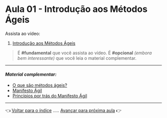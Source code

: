 # Aula 01 - Introdução aos Métodos Ágeis

Assista ao vídeo:

  1. [Introdução aos Métodos Ágeis](https://vimeo.com/423778720/ff84f84d38)

> É **#fundamental** que você assista ao vídeo. É **#opcional** _(embora bem interessante)_ que você leia o material complementar.

---

#### _Material complementar:_
* [O que são métodos ágeis?](https://escritoriodeprojetos.com.br/o-que-sao-metodos-ageis)
* [Manifesto Ágil](https://agilemanifesto.org/iso/ptbr/manifesto.html)
* [Princípios por trás do Manifesto Ágil](https://agilemanifesto.org/iso/ptbr/principles.html)

---

👈 [Voltar para o índice](../README.md) ..... [Avançar para próxima aula](../aula02/aula.md) 👉